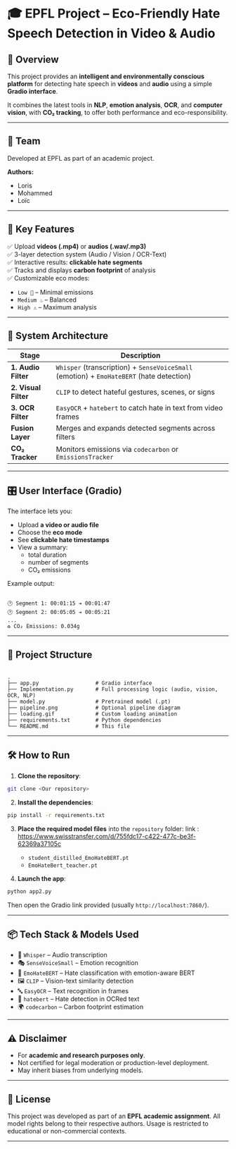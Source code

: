 
# 🎓 EPFL Project – Eco-Friendly Hate Speech Detection in Video & Audio

## 🔎 Overview

This project provides an **intelligent and environmentally conscious platform** for detecting hate speech in **videos** and **audio** using a simple **Gradio interface**.

It combines the latest tools in **NLP**, **emotion analysis**, **OCR**, and **computer vision**, with **CO₂ tracking**, to offer both performance and eco-responsibility.

---

## 👥 Team

Developed at EPFL as part of an academic project.

**Authors:**
- Loris  
- Mohammed  
- Loïc  

---

## 🚀 Key Features

✅ Upload **videos (.mp4)** or **audios (.wav/.mp3)**  
✅ 3-layer detection system (Audio / Vision / OCR-Text)  
✅ Interactive results: **clickable hate segments**  
✅ Tracks and displays **carbon footprint** of analysis  
✅ Customizable eco modes:
- `Low 🌱` – Minimal emissions  
- `Medium ♨️` – Balanced  
- `High ⚠️` – Maximum analysis  

---

## 🧠 System Architecture

| Stage              | Description                                                              |
|-------------------|--------------------------------------------------------------------------|
| **1. Audio Filter**   | `Whisper` (transcription) + `SenseVoiceSmall` (emotion) + `EmoHateBERT` (hate detection) |
| **2. Visual Filter**  | `CLIP` to detect hateful gestures, scenes, or signs                   |
| **3. OCR Filter**     | `EasyOCR` + `hatebert` to catch hate in text from video frames       |
| **Fusion Layer**      | Merges and expands detected segments across filters                   |
| **CO₂ Tracker**       | Monitors emissions via `codecarbon` or `EmissionsTracker`             |

---

## 🎛️ User Interface (Gradio)

The interface lets you:
- Upload **a video or audio file**
- Choose the **eco mode**
- See **clickable hate timestamps**
- View a summary:
  - total duration
  - number of segments
  - CO₂ emissions

Example output:
```

🕑 Segment 1: 00:01:15 ➔ 00:01:47
🕑 Segment 2: 00:05:05 ➔ 00:05:21
...
♻️ CO₂ Emissions: 0.034g

```

---

## 📁 Project Structure

```

.
├── app.py                  # Gradio interface
├── Implementation.py       # Full processing logic (audio, vision, OCR, NLP)
├── model.py                # Pretrained model (.pt)
├── pipeline.png            # Optional pipeline diagram
├── loading.gif             # Custom loading animation
├── requirements.txt        # Python dependencies
└── README.md               # This file

````

---

## 🛠️ How to Run

1. **Clone the repository**:

```bash
git clone <Our repository>

````

2. **Install the dependencies**:

```bash
pip install -r requirements.txt
```

3. **Place the required model files** into the `repository` folder:
link : https://www.swisstransfer.com/d/755fdc17-c422-477c-be3f-62369a37105c
   * `student_distilled_EmoHateBERT.pt`
   * `EmoHateBert_teacher.pt`

5. **Launch the app**:

```bash
python app2.py
```

Then open the Gradio link provided (usually `http://localhost:7860/`).

---

## 📦 Tech Stack & Models Used

* 🤖 `Whisper` – Audio transcription
* 🎭 `SenseVoiceSmall` – Emotion recognition
* 🧠 `EmoHateBERT` – Hate classification with emotion-aware BERT
* 🖼️ `CLIP` – Vision-text similarity detection
* 🔤 `EasyOCR` – Text recognition in frames
* 🧾 `hatebert` – Hate detection in OCRed text
* 🌍 `codecarbon` – Carbon footprint estimation

---

## ⚠️ Disclaimer

* For **academic and research purposes only**.
* Not certified for legal moderation or production-level deployment.
* May inherit biases from underlying models.

---

## 📜 License

This project was developed as part of an **EPFL academic assignment**.
All model rights belong to their respective authors.
Usage is restricted to educational or non-commercial contexts.

---

